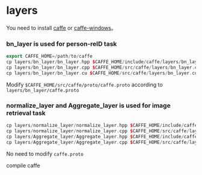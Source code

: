 # layers
You need to install [caffe](https://github.com/BVLC/caffe) or [caffe-windows](https://github.com/microsoft/caffe)。
### bn_layer is used for person-reID task<br>

```cpp
export CAFFE_HOME=/path/to/caffe
cp layers/bn_layer/bn_layer.hpp $CAFFE_HOME/include/caffe/layers/bn_layer.hpp
cp layers/bn_layer/bn_layer.cpp $CAFFE_HOME/src/caffe/layers/bn_layer.cpp
cp layers/bn_layer/bn_layer.cu $CAFFE_HOME/src/caffe/layers/bn_layer.cu
```
Modify `$CAFFE_HOME/src/caffe/proto/caffe.proto` according to `layers/bn_layer/caffe.proto`
### normalize_layer and Aggregate_layer is used for image retrieval task
```cpp
cp layers/normalize_layer/normalize_layer.hpp $CAFFE_HOME/include/caffe/layers/normalize_layer.hpp
cp layers/normalize_layer/normalize_layer.cpp $CAFFE_HOME/src/caffe/layers/normalize_layer.cpp
cp layers/Aggregate_layer/Aggregate_layer.hpp $CAFFE_HOME/include/caffe/layers/Aggregate_layer.hpp
cp layers/Aggregate_layer/Aggregate_layer.cpp $CAFFE_HOME/src/caffe/layers/Aggregate_layer.cpp
```
No need to modify `caffe.proto`<br>

compile caffe

